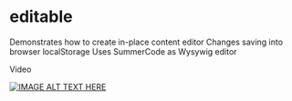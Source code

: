 # editable

Demonstrates how to create in-place content editor
Changes saving into browser localStorage
Uses SummerCode as Wysywig editor

Video

[![IMAGE ALT TEXT HERE](https://img.youtube.com/vi/tDKqwThTuzg/0.jpg)](https://www.youtube.com/watch?v=tDKqwThTuzg)
